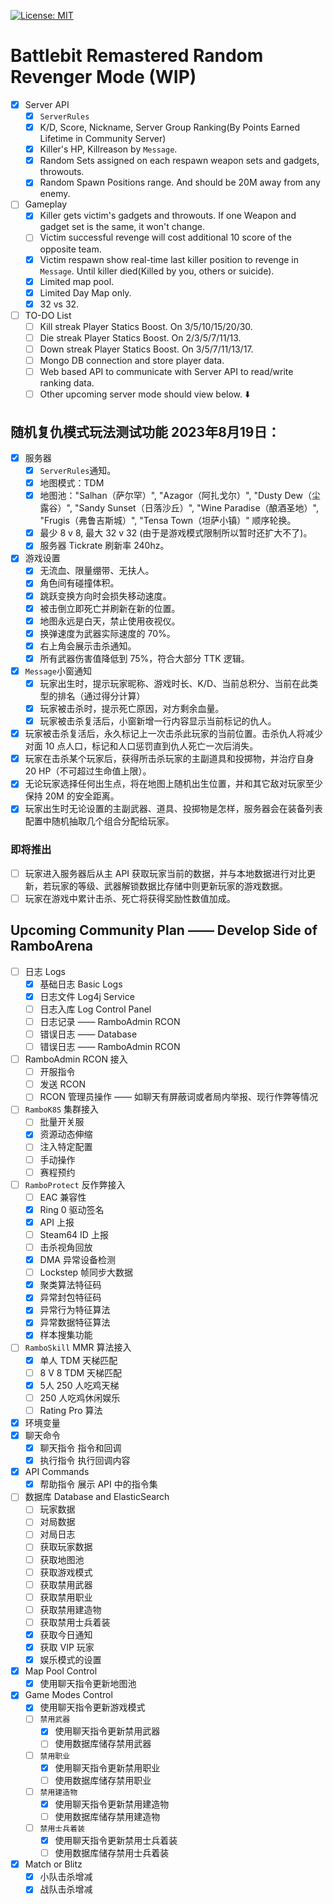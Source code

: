  [![License: MIT](https://img.shields.io/badge/License-MIT-yellow.svg)](https://opensource.org/licenses/MIT)
 
# Battlebit Remastered Random Revenger Mode (WIP)
* [x] Server API
  * [x] `ServerRules`
  * [x] K/D, Score, Nickname, Server Group Ranking(By Points Earned Lifetime in Community Server)
  * [x] Killer's HP, Killreason by `Message`.
  * [x] Random Sets assigned on each respawn weapon sets and gadgets, throwouts.
  * [x] Random Spawn Positions range. And should be 20M away from any enemy.
* [ ] Gameplay
  * [x] Killer gets victim's gadgets and throwouts. If one Weapon and gadget set is the same, it won't change.
  * [ ] Victim successful revenge will cost additional 10 score of the opposite team.
  * [x] Victim respawn show real-time last killer position to revenge in `Message`. Until killer died(Killed by you, others or suicide).
  * [x] Limited map pool.
  * [x] Limited Day Map only.
  * [x] 32 vs 32.
* [ ] TO-DO List
  * [ ] Kill streak Player Statics Boost. On 3/5/10/15/20/30.
  * [ ] Die streak Player Statics Boost. On 2/3/5/7/11/13.
  * [ ] Down streak Player Statics Boost. On 3/5/7/11/13/17.
  * [ ] Mongo DB connection and store player data.
  * [ ] Web based API to communicate with Server API to read/write ranking data.
  * [ ] Other upcoming server mode should view below. ⬇️

## 随机复仇模式玩法测试功能 2023年8月19日：
* [x] 服务器
	* [x] `ServerRules`通知。
	* [x] 地图模式：TDM
	* [x] 地图池："Salhan（萨尔罕）", "Azagor（阿扎戈尔）", "Dusty Dew（尘露谷）", "Sandy Sunset（日落沙丘）", "Wine Paradise（酿酒圣地）", "Frugis（弗鲁吉斯城）", "Tensa Town（坦萨小镇）" 顺序轮换。
	* [x] 最少 8 v 8, 最大 32 v 32 (由于是游戏模式限制所以暂时还扩大不了)。
	* [x] 服务器 Tickrate 刷新率 240hz。 
* [x] 游戏设置
	* [x] 无流血、限量绷带、无扶人。
	* [x] 角色间有碰撞体积。
	* [x] 跳跃变换方向时会损失移动速度。
	* [x] 被击倒立即死亡并刷新在新的位置。
	* [x] 地图永远是白天，禁止使用夜视仪。
	* [x] 换弹速度为武器实际速度的 70%。
	* [x] 右上角会展示击杀通知。
	* [x] 所有武器伤害值降低到 75%，符合大部分 TTK 逻辑。
* [x] `Message`小窗通知
    * [x] 玩家出生时，提示玩家昵称、游戏时长、K/D、当前总积分、当前在此类型的排名（通过得分计算）
    * [x] 玩家被击杀时，提示死亡原因，对方剩余血量。
    * [x] 玩家被击杀复活后，小窗新增一行内容显示当前标记的仇人。
* [x] 玩家被击杀复活后，永久标记上一次击杀此玩家的当前位置。击杀仇人将减少对面 10 点人口，标记和人口惩罚直到仇人死亡一次后消失。
* [x] 玩家在击杀某个玩家后，获得所击杀玩家的主副道具和投掷物，并治疗自身 20 HP（不可超过生命值上限）。
* [x] 无论玩家选择任何出生点，将在地图上随机出生位置，并和其它敌对玩家至少保持 20M 的安全距离。
* [x] 玩家出生时无论设置的主副武器、道具、投掷物是怎样，服务器会在装备列表配置中随机抽取几个组合分配给玩家。

### 即将推出
* [ ] 玩家进入服务器后从主 API 获取玩家当前的数据，并与本地数据进行对比更新，若玩家的等级、武器解锁数据比存储中则更新玩家的游戏数据。
* [ ] 玩家在游戏中累计击杀、死亡将获得奖励性数值加成。

## Upcoming Community Plan —— Develop Side of RamboArena
* [ ] 日志 Logs
	* [x] 基础日志 Basic Logs
	* [x] 日志文件 Log4j Service
    * [ ] 日志入库 Log Control Panel
	* [ ] 日志记录 —— RamboAdmin RCON 
	* [ ] 错误日志 —— Database
	* [ ] 错误日志 —— RamboAdmin RCON
* [ ]  RamboAdmin RCON 接入
	* [ ] 开服指令
	* [ ] 发送 RCON
	* [ ] RCON 管理员操作 —— 如聊天有屏蔽词或者局内举报、现行作弊等情况
* [ ]  `RamboK8S` 集群接入
	* [ ] 批量开关服
	* [x] 资源动态伸缩
	* [ ] 注入特定配置
	* [ ] 手动操作
	* [ ] 赛程预约
* [ ] `RamboProtect` 反作弊接入
  	* [ ] EAC 兼容性
  	* [x] Ring 0 驱动签名
  	* [x] API 上报
  	* [ ] Steam64 ID 上报
  	* [ ] 击杀视角回放
  	* [x] DMA 异常设备检测
  	* [ ] Lockstep 帧同步大数据
  	* [x] 聚类算法特征码
  	* [x] 异常封包特征码
  	* [x] 异常行为特征算法
  	* [x] 异常数据特征算法
   	* [x] 样本搜集功能
* [ ] `RamboSkill` MMR 算法接入
  	* [x] 单人 TDM 天梯匹配
  	* [ ] 8 V 8 TDM 天梯匹配
  	* [x] 5人 250 人吃鸡天梯
  	* [ ] 250 人吃鸡休闲娱乐
  	* [ ] Rating Pro 算法
* [x] 环境变量
* [x] 聊天命令
	* [x] 聊天指令 指令和回调
	* [x] 执行指令 执行回调内容
* [x] API Commands
	* [x] 帮助指令 展示 API 中的指令集
* [ ] 数据库 Database and ElasticSearch
	* [ ] 玩家数据
	* [ ] 对局数据
	* [ ] 对局日志
	* [ ] 获取玩家数据
	* [ ] 获取地图池
	* [ ] 获取游戏模式
	* [ ] 获取禁用武器
	* [ ] 获取禁用职业
	* [ ] 获取禁用建造物
	* [ ] 获取禁用士兵着装
	* [x] 获取今日通知
	* [x] 获取 VIP 玩家
	* [x] 娱乐模式的设置
* [x] Map Pool Control
	* [x] 使用聊天指令更新地图池
* [x] Game Modes Control
	* [x] 使用聊天指令更新游戏模式
  * [ ] `禁用武器`
	* [x] 使用聊天指令更新禁用武器
	* [ ] 使用数据库储存禁用武器
  * [ ] `禁用职业`
	* [x] 使用聊天指令更新禁用职业
	* [ ] 使用数据库储存禁用职业
  * [ ] `禁用建造物`
	* [x] 使用聊天指令更新禁用建造物
	* [ ] 使用数据库储存禁用建造物
  * [ ] `禁用士兵着装`
	* [x] 使用聊天指令更新禁用士兵着装
	* [ ] 使用数据库储存禁用士兵着装
* [x] Match or Blitz
	* [x] 小队击杀增减
	* [x] 战队击杀增减
